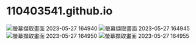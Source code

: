 # 110403541.github.io


![螢幕擷取畫面 2023-05-27 164940](https://github.com/110403541/110403541.github.io/assets/134771150/5167f78c-2d56-44c9-8964-082ffb6a3571)
![螢幕擷取畫面 2023-05-27 164945](https://github.com/110403541/110403541.github.io/assets/134771150/df5b7757-4207-4ec8-87b7-38fa4be0c971)
![螢幕擷取畫面 2023-05-27 164950](https://github.com/110403541/110403541.github.io/assets/134771150/13c43dbc-f7d7-4659-9914-65f01758edd6)
![螢幕擷取畫面 2023-05-27 164955](https://github.com/110403541/110403541.github.io/assets/134771150/339476f8-5643-47c8-bc53-33540116bcf8)
